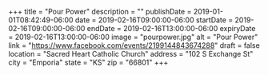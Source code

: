 +++
title = "Pour Power"
description = ""
publishDate = 2019-01-01T08:42:49-06:00
date = 2019-02-16T09:00:00-06:00
startDate = 2019-02-16T09:00:00-06:00
endDate = 2019-02-16T13:00:00-06:00
expiryDate = 2019-02-16T13:00:00-06:00
image = "pourpower.jpg"
alt = "Pour Power"
link = "https://www.facebook.com/events/2199144843674288"
draft = false
location = "Sacred Heart Catholic Church"
address = "102 S Exchange St"
city = "Emporia"
state = "KS"
zip = "66801"
+++
